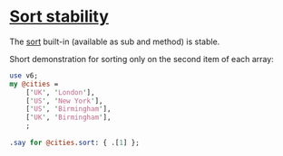 [1]: https://rosettacode.org/wiki/Sort_stability

# [Sort stability][1]

The [sort](http://perlcabal.org/syn/S32/Containers.html#sort) built-in (available as sub and method) is stable.



Short demonstration for sorting only on the second item of each array:

```perl
use v6;
my @cities =
    ['UK', 'London'],
    ['US', 'New York'],
    ['US', 'Birmingham'],
    ['UK', 'Birmingham'],
    ;
 
.say for @cities.sort: { .[1] };
```